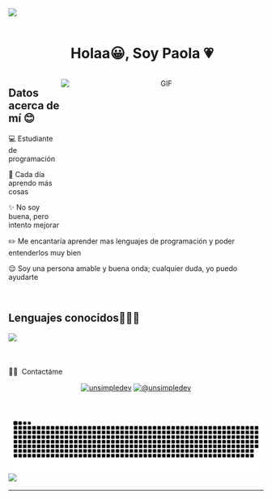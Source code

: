 
<!--horizontal divider(gradiant)-->
<img src="https://user-images.githubusercontent.com/73097560/115834477-dbab4500-a447-11eb-908a-139a6edaec5c.gif">

<!--h1 without bottom border-->
<div id="user-content-toc">
  <ul align="center">
    <summary><h1 style="display: inline-block">Holaa😀, Soy Paola 💗</h1></summary>
  </ul>
</div>

<a target="_blank" align="center">
  <img align="right" top="500" height="300" width="400" alt="GIF" src="https://media.giphy.com/media/SWoSkN6DxTszqIKEqv/giphy.gif">
</a>

<h2>Datos acerca de mí 😊</h2>
<!--Intro start-->
<p align="left">
💻 Estudiante de programación
  
📝 Cada día aprendo más cosas

✨ No soy buena, pero intento mejorar

✏️ Me encantaría aprender mas lenguajes de programación y poder entenderlos muy bien

😌 Soy una persona amable y buena onda; cualquier duda, yo puedo ayudarte

</p>
<!--Intro end-->
<br>
<h2 >Lenguajes conocidos👨🏻‍💻</h2>
<!--tech stack icons-->
<p align="left">
  <a href="https://skillicons.dev">
    <img src="https://skillicons.dev/icons?i=cpp,java,php,css,html,mysql,github,vscode,&perline=12" />
  </a>
</p>

<br><br>
🤝🏻 &nbsp;Contactáme
<br>
<p align="center">
<a href="https://www.facebook.com/paolacastanedatecona" target="blank"><img align="center" src="https://img.shields.io/badge/Facebook-1877F2?style=for-the-badge&logo=facebook&logoColor=white" alt="unsimpledev"  /></a>
<a href = "paolacastanedatecona@gmail.com" target="blank"><img align="center" src="https://img.shields.io/badge/Gmail-D14836?style=for-the-badge&logo=gmail&logoColor=white" alt="@unsimpledev"  /></a>
  </p>
  <br><br>
  
<!--- snake -->
<div align="center">
  <img  src="https://github.com/1999AZZAR/1999AZZAR/blob/readme/resources/img/grid-snake.svg"
       alt="snake" /></a>
</div>
<!--horizontal divider(gradiant)-->
<img src="https://user-images.githubusercontent.com/73097560/115834477-dbab4500-a447-11eb-908a-139a6edaec5c.gif">

----------------------------------------------------------------------
